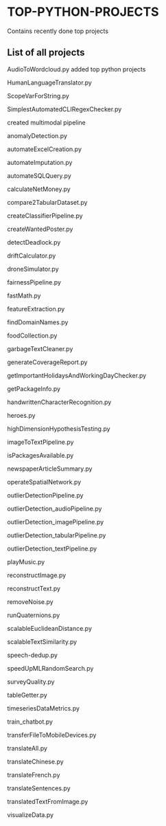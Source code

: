 # TOP-PYTHON-PROJECTS
Contains recently done top projects

## List of all projects
AudioToWordcloud.py
added top python projects

HumanLanguageTranslator.py

ScopeVarForString.py

SimplestAutomatedCLIRegexChecker.py

created multimodal pipeline

anomalyDetection.py

automateExcelCreation.py

automateImputation.py

automateSQLQuery.py

calculateNetMoney.py

compare2TabularDataset.py

createClassifierPipeline.py

createWantedPoster.py

detectDeadlock.py

driftCalculator.py

droneSimulator.py

fairnessPipeline.py

fastMath.py

featureExtraction.py

findDomainNames.py

foodCollection.py

garbageTextCleaner.py

generateCoverageReport.py

getImportantHolidaysAndWorkingDayChecker.py

getPackageInfo.py

handwrittenCharacterRecognition.py

heroes.py

highDimensionHypothesisTesting.py

imageToTextPipeline.py

isPackagesAvailable.py

newspaperArticleSummary.py

operateSpatialNetwork.py

outlierDetectionPipeline.py

outlierDetection_audioPipeline.py

outlierDetection_imagePipeline.py

outlierDetection_tabularPipeline.py

outlierDetection_textPipeline.py

playMusic.py

reconstructImage.py

reconstructText.py

removeNoise.py

runQuaternions.py

scalableEuclideanDistance.py

scalableTextSimilarity.py

speech-dedup.py

speedUpMLRandomSearch.py

surveyQuality.py

tableGetter.py

timeseriesDataMetrics.py

train_chatbot.py

transferFileToMobileDevices.py

translateAll.py

translateChinese.py

translateFrench.py

translateSentences.py

translatedTextFromImage.py

visualizeData.py
